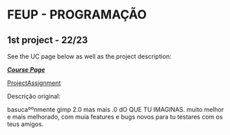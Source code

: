 # FEUP - PROGRAMAÇÃO
## 1st project - 22/23

See the UC page below as well as the project description:

[***Course Page***](https://sigarra.up.pt/feup/pt/ucurr_geral.ficha_uc_view?pv_ocorrencia_id=484422)

[ProjectAssignment](https://github.com/AntonioAbilio/feup-prog-project2223/blob/main/Project_assignment.pdf)



Descrição original:

basucaººnmente gimp 2.0 mas mais .0 dO QUE TU IMAGINAS. muito melhor e 
mais melhorado, com muia features e bugs novos para tu testares com os 
teus amigos.

